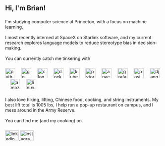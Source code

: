 <h2 align="left">Hi, I'm Brian!</h2>

###

<p align="left">I'm studying computer science at Princeton, with a focus on machine learning. <br><br>I most recently interned at SpaceX on Starlink software, and my current research explores language models to reduce stereotype bias in decision-making. <br><br>You can currently catch me tinkering with</p>

###

<div align="left">
  <img src="https://cdn.jsdelivr.net/gh/devicons/devicon/icons/python/python-original.svg" height="32" alt="python logo"  />
  <img width="12" />
  <img src="https://cdn.jsdelivr.net/gh/devicons/devicon/icons/go/go-original.svg" height="32" alt="go logo"  />
  <img width="12" />
  <img src="https://cdn.jsdelivr.net/gh/devicons/devicon/icons/c/c-original.svg" height="32" alt="c logo"  />
  <img width="12" />
  <img src="https://cdn.jsdelivr.net/gh/devicons/devicon/icons/docker/docker-original.svg" height="32" alt="docker logo"  />
  <img width="12" />
  <img src="https://cdn.jsdelivr.net/gh/devicons/devicon/icons/kubernetes/kubernetes-plain.svg" height="32" alt="kubernetes logo"  />
  <img width="12" />
  <img src="https://cdn.jsdelivr.net/gh/devicons/devicon/icons/pytorch/pytorch-original.svg" height="32" alt="pytorch logo"  />
  <img width="12" />
  <img src="https://cdn.jsdelivr.net/gh/devicons/devicon/icons/apachekafka/apachekafka-original.svg" height="32" alt="apachekafka logo"  />
  <img width="12" />
  <img src="https://cdn.jsdelivr.net/gh/devicons/devicon/icons/grafana/grafana-original.svg" height="32" alt="grafana logo"  />
  <img width="12" />
  <img src="https://cdn.jsdelivr.net/gh/devicons/devicon/icons/postgresql/postgresql-original.svg" height="32" alt="postgresql logo"  />
  <img width="12" />
  <img src="https://cdn.jsdelivr.net/gh/devicons/devicon/icons/django/django-plain.svg" height="32" alt="django logo"  />
  <img width="12" />
  <img src="https://cdn.jsdelivr.net/gh/devicons/devicon/icons/amazonwebservices/amazonwebservices-line-wordmark.svg" height="32" alt="amazonwebservices logo"  />
  <img width="12" />
  <img src="https://cdn.jsdelivr.net/gh/devicons/devicon/icons/linux/linux-original.svg" height="32" alt="linux logo"  />
</div>

###

<p align="left">I also love hiking, lifting, Chinese food, cooking, and string instruments. My best lift total is 1005 lbs, I help run a pop-up restaurant on campus, and I mess around in the Army Reserve. <br><br>You can find me (and my cooking) on</p>

###

<div align="left">
  <a href="https://www.linkedin.com/in/brian-zhou26/" target="_blank">
    <img src="https://raw.githubusercontent.com/maurodesouza/profile-readme-generator/master/src/assets/icons/social/linkedin/default.svg" width="44" height="32" alt="linkedin logo"  />
  </a>
  <a href="https://www.instagram.com/waitwhatsburning/" target="_blank">
    <img src="https://raw.githubusercontent.com/maurodesouza/profile-readme-generator/master/src/assets/icons/social/instagram/default.svg" width="44" height="32" alt="instagram logo"  />
  </a>
</div>

###
